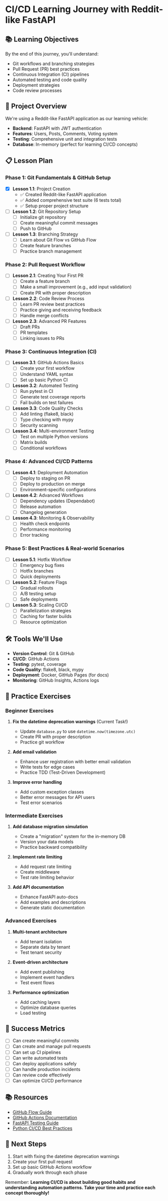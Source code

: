 # CI/CD Learning Journey with Reddit-like FastAPI

## 📚 Learning Objectives
By the end of this journey, you'll understand:
- Git workflows and branching strategies
- Pull Request (PR) best practices
- Continuous Integration (CI) pipelines
- Automated testing and code quality
- Deployment strategies
- Code review processes

## 🎯 Project Overview
We're using a Reddit-like FastAPI application as our learning vehicle:
- **Backend**: FastAPI with JWT authentication
- **Features**: Users, Posts, Comments, Voting system
- **Testing**: Comprehensive unit and integration tests
- **Database**: In-memory (perfect for learning CI/CD concepts)

## 📋 Lesson Plan

### Phase 1: Git Fundamentals & GitHub Setup
- [x] **Lesson 1.1**: Project Creation
  - ✅ Created Reddit-like FastAPI application
  - ✅ Added comprehensive test suite (6 tests total)
  - ✅ Setup proper project structure
- [ ] **Lesson 1.2**: Git Repository Setup
  - [ ] Initialize git repository
  - [ ] Create meaningful commit messages
  - [ ] Push to GitHub
- [ ] **Lesson 1.3**: Branching Strategy
  - [ ] Learn about Git Flow vs GitHub Flow
  - [ ] Create feature branches
  - [ ] Practice branch management

### Phase 2: Pull Request Workflow
- [ ] **Lesson 2.1**: Creating Your First PR
  - [ ] Create a feature branch
  - [ ] Make a small improvement (e.g., add input validation)
  - [ ] Create PR with proper description
- [ ] **Lesson 2.2**: Code Review Process
  - [ ] Learn PR review best practices
  - [ ] Practice giving and receiving feedback
  - [ ] Handle merge conflicts
- [ ] **Lesson 2.3**: Advanced PR Features
  - [ ] Draft PRs
  - [ ] PR templates
  - [ ] Linking issues to PRs

### Phase 3: Continuous Integration (CI)
- [ ] **Lesson 3.1**: GitHub Actions Basics
  - [ ] Create your first workflow
  - [ ] Understand YAML syntax
  - [ ] Set up basic Python CI
- [ ] **Lesson 3.2**: Automated Testing
  - [ ] Run pytest in CI
  - [ ] Generate test coverage reports
  - [ ] Fail builds on test failures
- [ ] **Lesson 3.3**: Code Quality Checks
  - [ ] Add linting (flake8, black)
  - [ ] Type checking with mypy
  - [ ] Security scanning
- [ ] **Lesson 3.4**: Multi-environment Testing
  - [ ] Test on multiple Python versions
  - [ ] Matrix builds
  - [ ] Conditional workflows

### Phase 4: Advanced CI/CD Patterns
- [ ] **Lesson 4.1**: Deployment Automation
  - [ ] Deploy to staging on PR
  - [ ] Deploy to production on merge
  - [ ] Environment-specific configurations
- [ ] **Lesson 4.2**: Advanced Workflows
  - [ ] Dependency updates (Dependabot)
  - [ ] Release automation
  - [ ] Changelog generation
- [ ] **Lesson 4.3**: Monitoring & Observability
  - [ ] Health check endpoints
  - [ ] Performance monitoring
  - [ ] Error tracking

### Phase 5: Best Practices & Real-world Scenarios
- [ ] **Lesson 5.1**: Hotfix Workflow
  - [ ] Emergency bug fixes
  - [ ] Hotfix branches
  - [ ] Quick deployments
- [ ] **Lesson 5.2**: Feature Flags
  - [ ] Gradual rollouts
  - [ ] A/B testing setup
  - [ ] Safe deployments
- [ ] **Lesson 5.3**: Scaling CI/CD
  - [ ] Parallelization strategies
  - [ ] Caching for faster builds
  - [ ] Resource optimization

## 🛠 Tools We'll Use
- **Version Control**: Git & GitHub
- **CI/CD**: GitHub Actions
- **Testing**: pytest, coverage
- **Code Quality**: flake8, black, mypy
- **Deployment**: Docker, GitHub Pages (for docs)
- **Monitoring**: GitHub Insights, Actions logs

## 📝 Practice Exercises

### Beginner Exercises
1. **Fix the datetime deprecation warnings** (Current Task!)
   - Update `database.py` to use `datetime.now(timezone.utc)`
   - Create PR with proper description
   - Practice git workflow

2. **Add email validation**
   - Enhance user registration with better email validation
   - Write tests for edge cases
   - Practice TDD (Test-Driven Development)

3. **Improve error handling**
   - Add custom exception classes
   - Better error messages for API users
   - Test error scenarios

### Intermediate Exercises
1. **Add database migration simulation**
   - Create a "migration" system for the in-memory DB
   - Version your data models
   - Practice backward compatibility

2. **Implement rate limiting**
   - Add request rate limiting
   - Create middleware
   - Test rate limiting behavior

3. **Add API documentation**
   - Enhance FastAPI auto-docs
   - Add examples and descriptions
   - Generate static documentation

### Advanced Exercises
1. **Multi-tenant architecture**
   - Add tenant isolation
   - Separate data by tenant
   - Test tenant security

2. **Event-driven architecture**
   - Add event publishing
   - Implement event handlers
   - Test event flows

3. **Performance optimization**
   - Add caching layers
   - Optimize database queries
   - Load testing

## 🎯 Success Metrics
- [ ] Can create meaningful commits
- [ ] Can create and manage pull requests
- [ ] Can set up CI pipelines
- [ ] Can write automated tests
- [ ] Can deploy applications safely
- [ ] Can handle production incidents
- [ ] Can review code effectively
- [ ] Can optimize CI/CD performance

## 📚 Resources
- [GitHub Flow Guide](https://guides.github.com/introduction/flow/)
- [GitHub Actions Documentation](https://docs.github.com/en/actions)
- [FastAPI Testing Guide](https://fastapi.tiangolo.com/tutorial/testing/)
- [Python CI/CD Best Practices](https://docs.python.org/3/library/unittest.html)

## 🚀 Next Steps
1. Start with fixing the datetime deprecation warnings
2. Create your first pull request
3. Set up basic GitHub Actions workflow
4. Gradually work through each phase

Remember: **Learning CI/CD is about building good habits and understanding automation patterns. Take your time and practice each concept thoroughly!**